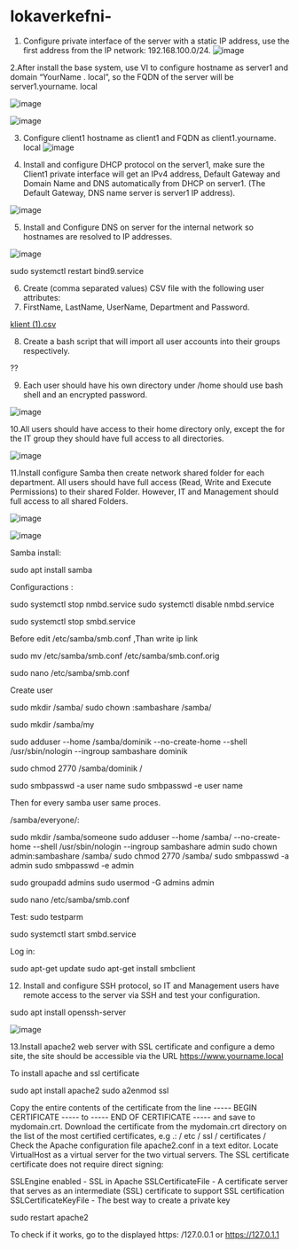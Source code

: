 # lokaverkefni-

1. Configure private interface of the server with a static IP address, use the first
address from the IP network: 192.168.100.0/24. 
![image](https://user-images.githubusercontent.com/97167360/155762288-df8a9c68-dbad-47af-96cf-d3d03187d42f.png)

2.After install the base system, use VI to configure hostname as server1 and domain “YourName . local”, so the FQDN of the server will be server1.yourname. local

![image](https://user-images.githubusercontent.com/97167360/155762404-799cb1c9-1ee3-4192-a0da-b66c86fb42f8.png)

![image](https://user-images.githubusercontent.com/97167360/155762426-4a4da185-a29e-449c-8948-54f5a8e6a6e7.png)
 
 3. Configure client1 hostname as client1 and FQDN as client1.yourname. local
 ![image](https://user-images.githubusercontent.com/97167360/155762610-092b4888-64e4-4190-8910-44779a4fe222.png)

4. Install and configure DHCP protocol on the server1, make sure the Client1
private interface will get an IPv4 address, Default Gateway and Domain Name
and DNS automatically from DHCP on server1. (The Default Gateway, DNS
name server is server1 IP address). 

![image](https://user-images.githubusercontent.com/97167360/155815422-a7820475-9912-426b-946e-6ac5c2f6fc14.png)

5. Install and Configure DNS on server for the internal network so hostnames are
resolved to IP addresses.

![image](https://user-images.githubusercontent.com/97167360/155818090-993133c9-6109-41d7-8825-bcafd4a8a097.png)


sudo systemctl restart bind9.service

6. Create (comma separated values) CSV file with the following user attributes:
7. FirstName, LastName, UserName, Department and Password. 

[klient (1).csv](https://github.com/DominikMichalGirko/lokaverkefni-/files/8149315/klient.1.csv)

8. Create a bash script that will import all user accounts into their groups
respectively. 

??

9. Each user should have his own directory under /home should use bash shell
and an encrypted password. 

![image](https://user-images.githubusercontent.com/97167360/155901197-326c5440-b4cb-4a2c-a03c-c7a2331556cd.png)

10.All users should have access to their home directory only, except the for the IT
group they should have full access to all directories. 

![image](https://user-images.githubusercontent.com/97167360/155901224-e9ae1797-93fc-4ee3-a10b-77ebc60e1b5c.png)

11.Install configure Samba then create network shared folder for each department.
All users should have full access (Read, Write and Execute Permissions) to their
shared Folder. However, IT and Management should full access to all shared
Folders. 

![image](https://user-images.githubusercontent.com/97167360/155901326-90d7c003-7409-4e8b-84bd-45c799ba6dc9.png)

![image](https://user-images.githubusercontent.com/97167360/155901333-c0939089-0fc5-4094-a2e5-e059e2923a78.png)

Samba install:

sudo apt install samba 

Configuractions :

sudo systemctl stop nmbd.service
sudo systemctl disable nmbd.service

sudo systemctl stop smbd.service

Before edit  /etc/samba/smb.conf ,Than write 
ip link

sudo mv /etc/samba/smb.conf /etc/samba/smb.conf.orig

sudo nano /etc/samba/smb.conf

Create user 

sudo mkdir /samba/
sudo chown :sambashare /samba/

sudo mkdir /samba/my 

sudo adduser --home /samba/dominik  --no-create-home --shell /usr/sbin/nologin --ingroup sambashare dominik

sudo chmod 2770 /samba/dominik /

sudo smbpasswd -a user name
sudo smbpasswd -e user name

Then for every samba user same proces.

 /samba/everyone/:

sudo mkdir /samba/someone 
sudo adduser --home /samba/ --no-create-home --shell /usr/sbin/nologin --ingroup sambashare admin
sudo chown admin:sambashare /samba/
sudo chmod 2770 /samba/
sudo smbpasswd -a admin
sudo smbpasswd -e admin

sudo groupadd admins
sudo usermod -G admins admin

sudo nano /etc/samba/smb.conf

Test:
sudo testparm 

sudo systemctl start smbd.service

Log in:

sudo apt-get update
sudo apt-get install smbclient




12. Install and configure SSH protocol, so IT and Management users have remote
access to the server via SSH and test your configuration. 


sudo apt install openssh-server

![image](https://user-images.githubusercontent.com/97167360/156017215-a1d84bf3-748d-4fd7-a1f5-0a67e5594b2c.png)


13.Install apache2 web server with SSL certificate and configure a demo site, the
site should be accessible via the URL https://www.yourname.local

To install apache and ssl certificate

sudo apt install apache2
sudo a2enmod ssl

Copy the entire contents of the certificate from the line ----- BEGIN CERTIFICATE ----- to ----- END OF CERTIFICATE ----- and save to mydomain.crt.
Download the certificate from the mydomain.crt directory on the list of the most certified certificates, e.g .:
/ etc / ssl / certificates /
Check the Apache configuration file apache2.conf in a text editor.
Locate VirtualHost as a virtual server for the two virtual servers. The SSL certificate certificate does not require direct signing:

SSLEngine enabled - SSL in Apache
SSLCertificateFile - A certificate server that serves as an intermediate (SSL) certificate to support SSL certification
SSLCertificateKeyFile - The best way to create a private key

sudo restart apache2

To check if it works, go to the displayed https: /127.0.0.1 or https://127.0.1.1










